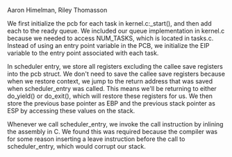 Aaron Himelman, Riley Thomasson

We first initialize the pcb for each task in kernel.c:_start(), and then add each to the ready queue.
We included our queue implementation in kernel.c because we needed to access NUM_TASKS, which is 
located in tasks.c. Instead of using an entry point variable in the PCB, we initialize the EIP variable to
the entry point associated with each task.

In scheduler entry, we store all registers excluding the callee save registers into the pcb struct. We don't need to save the callee save registers because when we restore context, we jump to the return address that was saved when scheduler_entry was called. This means we'll be returning to either do_yield() or do_exit(), which will restore these registers for us. We then store the previous base pointer as EBP and the previous stack pointer as ESP by accessing these values on the stack.

Whenever we call scheduler_entry, we invoke the call instruction by inlining the assembly in C. We found this was required because the compiler was for some reason inserting a leave instruction before the call to scheduler_entry, which would corrupt our stack. 
